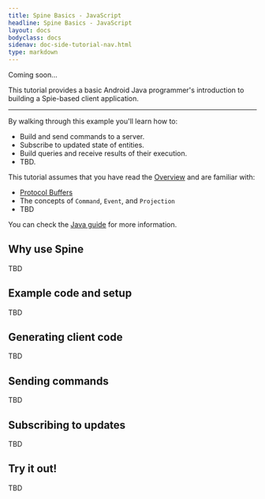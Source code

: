```yaml
---
title: Spine Basics - JavaScript
headline: Spine Basics - JavaScript
layout: docs
bodyclass: docs
sidenav: doc-side-tutorial-nav.html
type: markdown
---
```


<p class="coming-soon">Coming soon...</p>

<p>This tutorial provides a basic Android Java programmer's
introduction to building a Spie-based client application.</p>

<hr>

By walking through this example you'll learn how to:

- Build and send commands to a server.
- Subscribe to updated state of entities.
- Build queries and receive results of their execution.
- TBD.

This tutorial assumes that you have read the [Overview](/docs/index.html) and are
familiar with:

 - [Protocol Buffers](https://developers.google.com/protocol-buffers/docs/overview)
 - The concepts of `Command`, `Event`, and `Projection`
 - TBD

You can check the [Java guide](/docs/tutorials/basic/java.html) for more information.

## Why use Spine

TBD

## Example code and setup

TBD

## Generating client code

TBD

## Sending commands

TBD

## Subscribing to updates

TBD

## Try it out!

TBD

